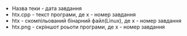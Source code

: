 - Назва теки - дата завдання
- htx.cpp - текст програми, де х - номер завдання
- htx - скомпільований бінарний файл(Linux), де х - номер завдання
- htx.png - скріншот роьоти програми, де х - номер завдання
